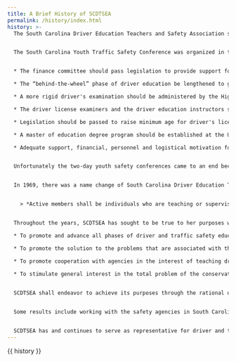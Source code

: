 ```yaml
---
title: A Brief History of SCDTSEA
permalink: /history/index.html
history: >-
  The South Carolina Driver Education Teachers and Safety Association started in 1936. The early history of the organization is based upon recollections of memories of various persons; there is no definite documental verification of the herein stated facts. Sgt. Billy Fallaw (later Captain), SCDMV Traffic Safety Education, was an early leader of driver and traffic safety education for South Carolina and the feeling is he was most instrumental in organizing the traffic safety education association.


  The South Carolina Youth Traffic Safety Conference was organized in the spring of 1954 in Columbia. This was under the sponsorship of the South Carolina Driver Education Teachers and Safety Association in cooperation with the South Carolina State Department of Education, the South Carolina Highway Department, the American Automobile Association, the Carolina Motor Club, the Five Point Civitan Club, and the Motor Transportation Association of South Carolina, Inc. Adults that gave themselves for successful conferences were Sgt. Billy Fallaw of the South Carolina Highway Department, Mrs. Florence Burch of Spartanburg High School, Ms. Ella Hope of Rock Hill High School and Mr. Jerry Garrett of School District Five Anderson. The initial conference listed delegates from 37 schools. In 1957 Mr. Lonnie L. Dunlap of the State Department of Education joined the other pioneers in giving the much needed adult leadership. The youth organized a Student Safety Association and came up with great resolutions throughout the years, such as the following:


  * The finance committee should pass legislation to provide support for driver education. All high schools should have a quality driver education program available to students (1958).

  * The “behind-the-wheel” phase of driver education be lengthened to give students more actual driving instruction with a qualified instructor. Each car should have a safety check each year and each driver be re-examined periodically (1959).

  * A more rigid driver's examination should be administered by the Highway Department or allow qualified driver education instructors to administer the examination (1960).

  * The driver license examiners and the driver education instructors should meet and discuss problems of mutual concern (1964).

  * Legislation should be passed to raise minimum age for driver's license to 18, except for those who have completed a state approved driver's education course (1965).

  * A master of education degree program should be established at the University of South Carolina for driver education instructors (1970).

  * Adequate support, financial, personnel and logistical motivation for teachers of driver education and principals should be ensured by the district superintendent (1971).


  Unfortunately the two-day youth safety conferences came to an end because of troubling times and also brought the youth association and conferences to an end.


  In 1969, there was a name change of South Carolina Driver Education Teachers and Safety Association to South Carolina Driver and Traffic Safety Education Association. More commercial driver training schools were forming and a constitutional change was made to better represent all teaching in high schools or commercial schools. It reads:


    > *Active members shall be individuals who are teaching or supervising driver and traffic safety education in high schools; commercial driver training school instructors licensed by the South Caroling Department of Motor Vehicles; safety education teachers and supervisors; and college, university, or state personnel working directly with driver and traffic safety education in the state of South Carolina. Only active members and involved active members who have retired may vote and hold office in this organization.*


  Throughout the years, SCDTSEA has sought to be true to her purposes which are:

  * To promote and advance all phases of driver and traffic safety education in K-12 schools, commercial schools, colleges, universities, and the general public in South Carolina

  * To promote the solution to the problems that are associated with the teaching of driver and traffic safety education

  * To promote cooperation with agencies in the interest of teaching driver and traffic safety to students in the state of South Carolina

  * To stimulate general interest in the total problem of the conservation of human life, particularly as related to vehicular and pedestrian safety
  

  SCDTSEA shall endeavor to achieve its purposes through the rational use of such materials, conferences, and dissemination of materials as are necessary to improve teaching in this field, and other activities as may be deemed essential and appropriate.


  Some results include working with the safety agencies in South Carolina; instrumental in increasing the high school teacher preparation courses to 12 semester hours; provided newsletters to state driver and traffic safety colleagues and now having a website; coordinated a state Operation Driver Excellence Contest for high schools driver education students (unfortunately Am Vets-Dodge no longer sponsors such a contest); teachers going with students to the National Safety Program Conference for years; lobbying for safety issues like having a texting law; providing a state conference; etc.


  SCDTSEA has and continues to serve as representative for driver and traffic safety education, advances the cause of safety and education for all individuals, promotes professional excellence along with the basic importance of the safety educator in the learning process, protects the rights of safety educators and advances their interests and welfare to fulfill an important need: to provide an organization whereby the ideals of good citizenship and driver and traffic safety education may be developed.
---
```

{{ history }}